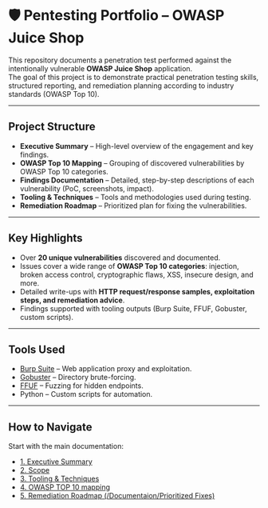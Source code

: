# 🛡️ Pentesting Portfolio – OWASP Juice Shop

This repository documents a penetration test performed against the intentionally vulnerable **OWASP Juice Shop** application.  
The goal of this project is to demonstrate practical penetration testing skills, structured reporting, and remediation planning according to industry standards (OWASP Top 10).  

---

## Project Structure
- **Executive Summary** – High-level overview of the engagement and key findings.  
- **OWASP Top 10 Mapping** – Grouping of discovered vulnerabilities by OWASP Top 10 categories.  
- **Findings Documentation** – Detailed, step-by-step descriptions of each vulnerability (PoC, screenshots, impact).  
- **Tooling & Techniques** – Tools and methodologies used during testing.  
- **Remediation Roadmap** – Prioritized plan for fixing the vulnerabilities.  

---

## Key Highlights
- Over **20 unique vulnerabilities** discovered and documented.  
- Issues cover a wide range of **OWASP Top 10 categories**: injection, broken access control, cryptographic flaws, XSS, insecure design, and more.  
- Detailed write-ups with **HTTP request/response samples, exploitation steps, and remediation advice**.  
- Findings supported with tooling outputs (Burp Suite, FFUF, Gobuster, custom scripts).  

---

## Tools Used
- [Burp Suite](https://portswigger.net/burp) – Web application proxy and exploitation.  
- [Gobuster](https://github.com/OJ/gobuster) – Directory brute-forcing.  
- [FFUF](https://github.com/ffuf/ffuf) – Fuzzing for hidden endpoints.  
- Python – Custom scripts for automation.  

---

## How to Navigate
Start with the main documentation:  

- [1. Executive Summary](/Documentation/1.%20Executive%20Summary.md)  
- [2. Scope](/Documentaion/2.%20Scope.md)
- [3. Tooling & Techniques](/Documentaion/3.%20Tooling%20&%20Techniques.md)
- [4. OWASP TOP 10 mapping](/Documentaion/4.%20OWASP%20TOP%2010%20mapping.md)
- [5. Remediation Roadmap (/Documentaion/Prioritized Fixes)](5.%20Remediation%20Roadmap%20(Prioritized%20Fixes).md)
